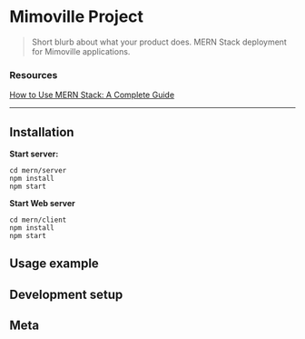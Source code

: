 # Mimoville Project
> Short blurb about what your product does.
MERN Stack deployment for Mimoville applications.

### Resources
[How to Use MERN Stack: A Complete Guide](https://www.mongodb.com/languages/mern-stack-tutorial)

***



## Installation
**Start server:**
```
cd mern/server
npm install
npm start
```

**Start Web server**
```
cd mern/client
npm install
npm start
```


## Usage example


 

## Development setup


  

## Meta